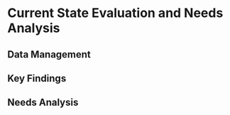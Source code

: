 # Current State Evaluation and Needs Analysis <!-- 1200 words -->

## Data Management 
<!-- 
Evaluate the current state of data management at your organisation, including data source integration, storage, quality, compliance with GDPR/HIPAA, security, and tool effectiveness.
-->

## Key Findings
<!-- 
Highlight key findings and provide actional recommendations
-->

## Needs Analysis
<!--
Detail a comprehensive needs analysis highlighting data related needs and pain points
-->

<!-- 

Critically evaluate the design and implementation of organisational data architecture against business initiatives

RUBRIC - B 

Analyses organisational data architecture, focusing on its alignment with business initiatives. Provides clear and actionable recommendations for improvement.

RUBRIC - A

Critically evaluates organisational data architecture against business initiatives. Provides a comprehensive and strategic set of recommendations for improvement, supported by clear explanations and persuasive rationale. 
-->